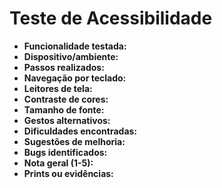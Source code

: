 # Teste de Acessibilidade

- **Funcionalidade testada:**
- **Dispositivo/ambiente:**
- **Passos realizados:**
- **Navegação por teclado:**
- **Leitores de tela:**
- **Contraste de cores:**
- **Tamanho de fonte:**
- **Gestos alternativos:**
- **Dificuldades encontradas:**
- **Sugestões de melhoria:**
- **Bugs identificados:**
- **Nota geral (1-5):**
- **Prints ou evidências:** 